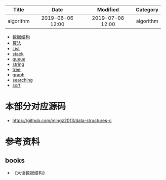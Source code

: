 | Title                | Date             | Modified         | Category          |
|:--------------------:|:----------------:|:----------------:|:-----------------:|
| algorithm            | 2019-06-06 12:00 | 2019-07-08 12:00 | algorithm         |



- [数据结构](./data_structures.md)
- [算法](./algorithm.md)
- [List](./list.md)
- [stack](./stack.md)
- [queue](./queue.md)
- [string](./string.md)
- [tree](./tree.md)
- [graph](./graph.md)
- [searching](./searching.md)
- [sort](./sort.md)




# 本部分对应源码
- https://github.com/mingz2013/data-structures-c



# 参考资料
## books
- 《大话数据结构》